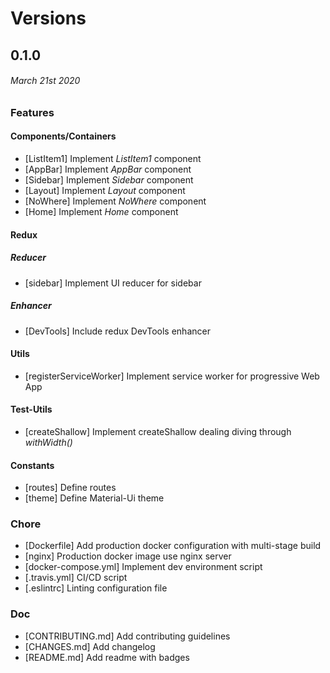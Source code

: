 # Versions

## 0.1.0

###### _March 21st 2020_

### Features

#### Components/Containers

-   [ListItem1] Implement _ListItem1_ component
-   [AppBar] Implement _AppBar_ component
-   [Sidebar] Implement _Sidebar_ component
-   [Layout] Implement _Layout_ component
-   [NoWhere] Implement _NoWhere_ component
-   [Home] Implement _Home_ component

#### Redux

##### Reducer

-   [sidebar] Implement UI reducer for sidebar

##### Enhancer

-   [DevTools] Include redux DevTools enhancer

#### Utils

-   [registerServiceWorker] Implement service worker for progressive Web App

#### Test-Utils

-   [createShallow] Implement createShallow dealing diving through _withWidth()_

#### Constants

-   [routes] Define routes
-   [theme] Define Material-Ui theme

### Chore

-   [Dockerfile] Add production docker configuration with multi-stage build
-   [nginx] Production docker image use nginx server
-   [docker-compose.yml] Implement dev environment script
-   [.travis.yml] CI/CD script
-   [.eslintrc] Linting configuration file

### Doc

-   [CONTRIBUTING.md] Add contributing guidelines
-   [CHANGES.md] Add changelog
-   [README.md] Add readme with badges

